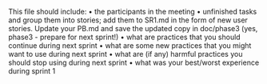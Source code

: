 This file should include: 
	• the participants in the meeting
	• unfinished tasks and group them into stories; add them to SR1.md in the form of new user stories.
	Update your PB.md and save the updated copy in doc/phase3 (yes, phase3 - prepare for next sprint!)
	• what are practices that you should continue during next sprint
	• what are some new practices that you might want to use during next sprint
	• what are (if any) harmful practices you should stop using during next sprint
	• what was your best/worst experience during sprint 1

